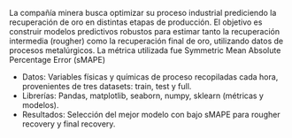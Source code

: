 La compañía minera busca optimizar su proceso industrial prediciendo la recuperación de oro en distintas etapas de producción. El objetivo es construir modelos predictivos robustos para estimar tanto la recuperación intermedia (rougher) como la recuperación final de oro, utilizando datos de procesos metalúrgicos. La métrica utilizada fue Symmetric Mean Absolute Percentage Error (sMAPE)

- Datos: Variables físicas y químicas de proceso recopiladas cada hora, provenientes de tres datasets: train, test y full.
- Librerías: Pandas, matplotlib, seaborn, numpy, sklearn (métricas y modelos). 
- Resultados: Selección del mejor modelo con bajo sMAPE para rougher recovery y final recovery.
